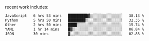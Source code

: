 
<!--<img width="1415" height="100" alt="blu" src="https://github.com/rdsilva01/rdsilva01/assets/101207588/deb060e5-d035-4f09-b511-e3f50605b207">-->

<!-- \> Enthusiastic about developing and building solutions <br>
\> Computer Science and Engineering @ UBI -->

<!-- <a href="https://www.rodrigosilva.live/">personal website</a> 🏁 -->

<!-- ![](https://komarev.com/ghpvc/?username=rdsilva01) -->

recent work includes:
<!--START_SECTION:waka-->

```txt
JavaScript   6 hrs 53 mins   █████████▓░░░░░░░░░░░░░░░   38.13 %
Python       5 hrs 50 mins   ████████░░░░░░░░░░░░░░░░░   32.35 %
Other        2 hrs 50 mins   ████░░░░░░░░░░░░░░░░░░░░░   15.74 %
YAML         1 hr 14 mins    █▓░░░░░░░░░░░░░░░░░░░░░░░   06.84 %
JSON         30 mins         ▓░░░░░░░░░░░░░░░░░░░░░░░░   02.83 %
```

<!--END_SECTION:waka-->

